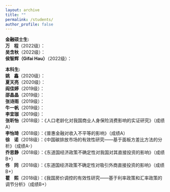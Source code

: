 ```yaml
---
layout: archive
title: ""
permalink: /students/
author_profile: false
---
```



<strong>金融硕士生:</strong>
<br><strong>万&nbsp;&nbsp;&nbsp;&nbsp;程</strong>（2022级）：
<br><strong>吴含秋</strong>（2022级）：
<br><strong>侯智辉（Gifai Hau）</strong>（2022级）：

<strong>本科生:</strong>
<br><strong>姚&nbsp;&nbsp;&nbsp;&nbsp;鑫</strong>（2020级）：
<br><strong>夏天亮</strong>（2020级）：
<br><strong>阎佳婷</strong>（2019级）：
<br><strong>邵晶晶</strong>（2019级）：
<br><strong>张诗雨</strong>（2019级）：
<br><strong>牛一帆</strong>（2019级）：
<br><strong>李宜珈</strong>（2019级）：
<br><strong>张昕怡</strong>（2018级）：《人口老龄化对我国商业人身保险消费影响的实证研究》（成绩A）
<br><strong>李怡琦</strong>（2018级）：《普惠金融对收入不平等的影响》（成绩A）
<br><strong>徐&nbsp;&nbsp;&nbsp;&nbsp;诺</strong>（2018级）：《中国碳排放市场的有效性研究——基于面板方差比方法的分析》（成绩A-）
<br><strong>乔思静</strong>（2018级）：《东道国经济政策不确定性对我国对其直接投资的影响》（成绩B+）
<br><strong>佟&nbsp;&nbsp;&nbsp;&nbsp;同</strong>（2018级）：《东道国经济政策不确定性对吸引外商直接投资的影响》（成绩B+）
<br><strong>瞿&nbsp;&nbsp;&nbsp;&nbsp;熙</strong>（2018级）：《我国房价调控的有效性研究——基于利率政策和汇率政策的调节分析》（成绩B+）